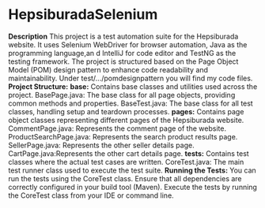 # HepsiburadaSelenium

**Description**
This project is a test automation suite for the Hepsiburada website. It uses Selenium WebDriver for browser automation, Java as the programming language,an d IntelliJ for code editor and TestNG as the testing framework. The project is structured based on the Page Object Model (POM) design pattern to enhance code readability and maintainability.
Under test/.../pomdesignpattern you will find my code files.
**Project Structure:**
**base:** Contains base classes and utilities used across the project.
BasePage.java: The base class for all page objects, providing common methods and properties.
BaseTest.java: The base class for all test classes, handling setup and teardown processes.
**pages:** Contains page object classes representing different pages of the Hepsiburada website.
CommentPage.java: Represents the comment page of the website.
ProductSearchPage.java: Represents the search product results page.
SellerPage.java: Represents the other seller details page.
CartPage.java:Represents the other cart details page.
**tests:** Contains test classes where the actual test cases are written.
CoreTest.java: The main test runner class used to execute the test suite.
**Running the Tests:**
You can run the tests using the CoreTest class. Ensure that all dependencies are correctly configured in your build tool (Maven). Execute the tests by running the CoreTest class from your IDE or command line.
